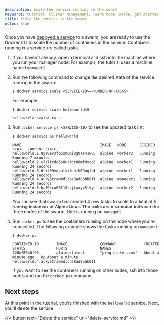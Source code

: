 ```yaml
---
description: Scale the service running in the swarm
keywords: tutorial, cluster management, swarm mode, scale, get started
title: Scale the service in the swarm
notoc: true
---
```


Once you have [deployed a service](deploy-service.md) to a swarm, you are ready
to use the Docker CLI to scale the number of containers in
the service. Containers running in a service are called tasks.

1.  If you haven't already, open a terminal and ssh into the machine where you
    run your manager node. For example, the tutorial uses a machine named
    `manager1`.

2.  Run the following command to change the desired state of the
    service running in the swarm:

    ```console
    $ docker service scale <SERVICE-ID>=<NUMBER-OF-TASKS>
    ```

    For example:

    ```console
    $ docker service scale helloworld=5

    helloworld scaled to 5
    ```

3.  Run `docker service ps <SERVICE-ID>` to see the updated task list:

    ```console
    $ docker service ps helloworld

    NAME                                    IMAGE   NODE      DESIRED STATE  CURRENT STATE
    helloworld.1.8p1vev3fq5zm0mi8g0as41w35  alpine  worker2   Running        Running 7 minutes
    helloworld.2.c7a7tcdq5s0uk3qr88mf8xco6  alpine  worker1   Running        Running 24 seconds
    helloworld.3.6crl09vdcalvtfehfh69ogfb1  alpine  worker1   Running        Running 24 seconds
    helloworld.4.auky6trawmdlcne8ad8phb0f1  alpine  manager1  Running        Running 24 seconds
    helloworld.5.ba19kca06l18zujfwxyc5lkyn  alpine  worker2   Running        Running 24 seconds
    ```

    You can see that swarm has created 4 new tasks to scale to a total of 5
    running instances of Alpine Linux. The tasks are distributed between the
    three nodes of the swarm. One is running on `manager1`.

4.  Run `docker ps` to see the containers running on the node where you're
    connected. The following example shows the tasks running on `manager1`:

    ```console
    $ docker ps

    CONTAINER ID        IMAGE               COMMAND             CREATED             STATUS              PORTS               NAMES
    528d68040f95        alpine:latest       "ping docker.com"   About a minute ago   Up About a minute                       helloworld.4.auky6trawmdlcne8ad8phb0f1
    ```

    If you want to see the containers running on other nodes, ssh into
    those nodes and run the `docker ps` command.

## Next steps

At this point in the tutorial, you're finished with the `helloworld` service. Next, you'll delete the service

{{< button text="Delete the service" url="delete-service.md" >}}
